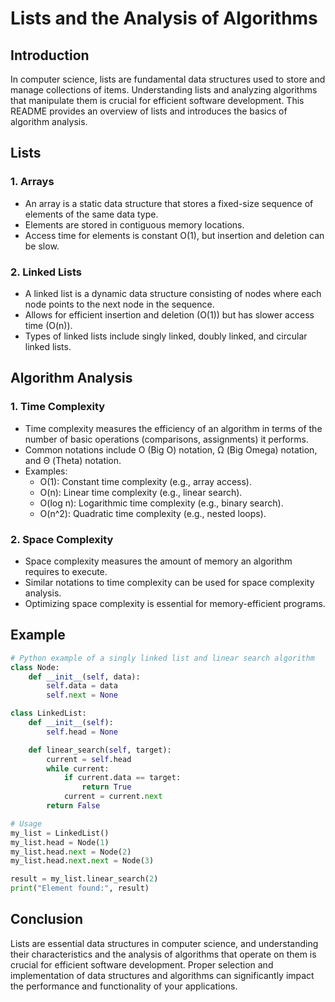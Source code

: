 # Lists and the Analysis of Algorithms

## Introduction
In computer science, lists are fundamental data structures used to store and manage collections of items. Understanding lists and analyzing algorithms that manipulate them is crucial for efficient software development. This README provides an overview of lists and introduces the basics of algorithm analysis.

## Lists

### 1. Arrays
- An array is a static data structure that stores a fixed-size sequence of elements of the same data type.
- Elements are stored in contiguous memory locations.
- Access time for elements is constant O(1), but insertion and deletion can be slow.

### 2. Linked Lists
- A linked list is a dynamic data structure consisting of nodes where each node points to the next node in the sequence.
- Allows for efficient insertion and deletion (O(1)) but has slower access time (O(n)).
- Types of linked lists include singly linked, doubly linked, and circular linked lists.

## Algorithm Analysis

### 1. Time Complexity
- Time complexity measures the efficiency of an algorithm in terms of the number of basic operations (comparisons, assignments) it performs.
- Common notations include O (Big O) notation, Ω (Big Omega) notation, and Θ (Theta) notation.
- Examples:
    - O(1): Constant time complexity (e.g., array access).
    - O(n): Linear time complexity (e.g., linear search).
    - O(log n): Logarithmic time complexity (e.g., binary search).
    - O(n^2): Quadratic time complexity (e.g., nested loops).

### 2. Space Complexity
- Space complexity measures the amount of memory an algorithm requires to execute.
- Similar notations to time complexity can be used for space complexity analysis.
- Optimizing space complexity is essential for memory-efficient programs.

## Example

```python
# Python example of a singly linked list and linear search algorithm
class Node:
    def __init__(self, data):
        self.data = data
        self.next = None

class LinkedList:
    def __init__(self):
        self.head = None

    def linear_search(self, target):
        current = self.head
        while current:
            if current.data == target:
                return True
            current = current.next
        return False

# Usage
my_list = LinkedList()
my_list.head = Node(1)
my_list.head.next = Node(2)
my_list.head.next.next = Node(3)

result = my_list.linear_search(2)
print("Element found:", result)
```

## Conclusion

Lists are essential data structures in computer science, and understanding their characteristics and the analysis of algorithms that operate on them is crucial for efficient software development. Proper selection and implementation of data structures and algorithms can significantly impact the performance and functionality of your applications.